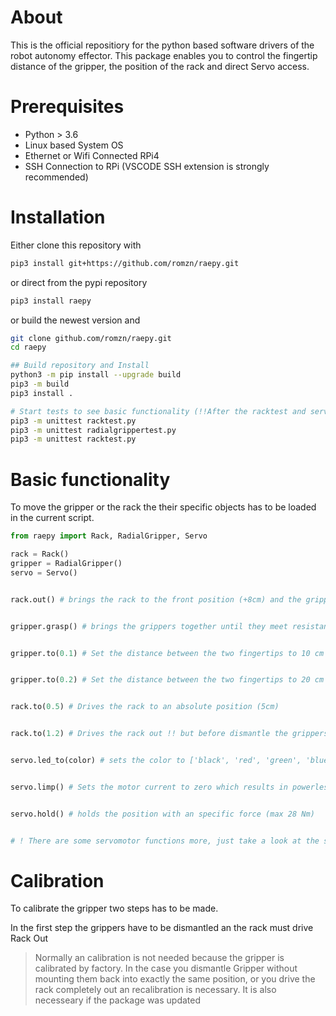 # About
This is the official repositiory for the python based software drivers of the robot autonomy effector.
This package enables you to control the fingertip distance of the gripper, the position of the rack and direct Servo access.

# Prerequisites
* Python > 3.6
* Linux based System OS
* Ethernet or Wifi Connected RPi4
* SSH Connection to RPi (VSCODE SSH extension is strongly recommended)
  
# Installation
Either clone this repository with
```bash
pip3 install git+https://github.com/romzn/raepy.git
```
or direct from the pypi repository
```bash
pip3 install raepy
```
or build the newest version and 
```bash
git clone github.com/romzn/raepy.git
cd raepy

## Build repository and Install
python3 -m pip install --upgrade build
pip3 -m build
pip3 install .

# Start tests to see basic functionality (!!After the racktest and servoest an recalibration has to be made!!)
pip3 -m unittest racktest.py
pip3 -m unittest radialgrippertest.py
pip3 -m unittest racktest.py
```

# Basic functionality
To move the gripper or the rack the their specific objects has to be loaded in the current script.

```python
from raepy import Rack, RadialGripper, Servo

rack = Rack() 
gripper = RadialGripper()
servo = Servo()


rack.out() # brings the rack to the front position (+8cm) and the grippers back


gripper.grasp() # brings the grippers together until they meet resistance, then they are holding with an specific force.


gripper.to(0.1) # Set the distance between the two fingertips to 10 cm


gripper.to(0.2) # Set the distance between the two fingertips to 20 cm


rack.to(0.5) # Drives the rack to an absolute position (5cm)


rack.to(1.2) # Drives the rack out !! but before dismantle the grippers or they will collide !!


servo.led_to(color) # sets the color to ['black', 'red', 'green', 'blue', 'yellow', 'cyab', 'magenta']


servo.limp() # Sets the motor current to zero which results in powerless fingers


servo.hold() # holds the position with an specific force (max 28 Nm)


# ! There are some servomotor functions more, just take a look at the sources ./src/servo !

```



# Calibration
To calibrate the gripper two steps has to be made. 

In the first step the grippers have to be dismantled an the rack must drive Rack Out

>Normally an calibration is not needed because the gripper is calibrated by factory. 
>In the case you dismantle Gripper without mounting them back into exactly the same position, 
or you drive the rack completely out an recalibration is necessary. It is also necesseary if the package was updated

